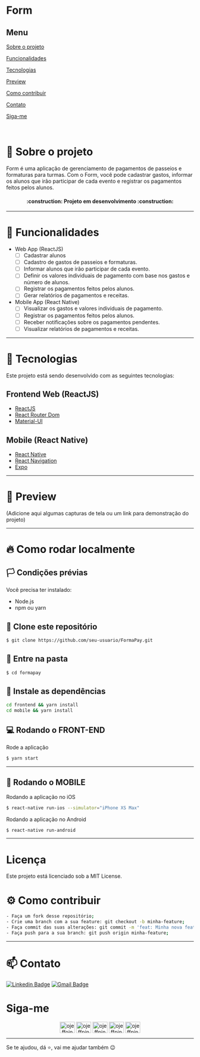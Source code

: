 # Form

## Menu

[Sobre o projeto](#book-sobre-o-projeto)

[Funcionalidades](#pencil-funcionalidades)

[Tecnologias](#rocket-tecnologias)

[Preview](#eyes-preview)

[Como contribuir](#gear-como-contribuir)

[Contato](#mailbox-contato)

[Siga-me](#siga-me)

<br>

# :book: Sobre o projeto
Form é uma aplicação de gerenciamento de pagamentos de passeios e formaturas para turmas. Com o Form, você pode cadastrar gastos, informar os alunos que irão participar de cada evento e registrar os pagamentos feitos pelos alunos.

<h4 align="center">:construction: Projeto em desenvolvimento :construction:</h4>

---

# :pencil: Funcionalidades
- Web App (ReactJS)
    - [ ] Cadastrar alunos 
    - [ ] Cadastro de gastos de passeios e formaturas.
    - [ ] Informar alunos que irão participar de cada evento.
    - [ ] Definir os valores individuais de pagamento com base nos gastos e número de alunos.
    - [ ] Registrar os pagamentos feitos pelos alunos.
    - [ ] Gerar relatórios de pagamentos e receitas.

- Mobile App (React Native)
    - [ ] Visualizar os gastos e valores individuais de pagamento.
    - [ ] Registrar os pagamentos feitos pelos alunos.
    - [ ] Receber notificações sobre os pagamentos pendentes.
    - [ ] Visualizar relatórios de pagamentos e receitas.

---

# :rocket: Tecnologias
Este projeto está sendo desenvolvido com as seguintes tecnologias:

## Frontend Web (ReactJS)
- [ReactJS](https://reactjs.org)
- [React Router Dom](https://reactrouter.com)
- [Material-UI](https://material-ui.com)

## Mobile (React Native)
- [React Native](https://reactnative.dev)
- [React Navigation](https://reactnavigation.org)
- [Expo](https://expo.dev)
---

# :eyes: Preview

(Adicione aqui algumas capturas de tela ou um link para demonstração do projeto)

---

# :fire: Como rodar localmente
## :white_flag: Condições prévias
Você precisa ter instalado:
- Node.js
- npm ou yarn

## 💾 Clone este repositório
```bash
$ git clone https://github.com/seu-usuario/FormaPay.git
```
## 📁 Entre na pasta
```bash
$ cd formapay
```
## 🔧 Instale as dependências
```bash
cd frontend && yarn install
cd mobile && yarn install
```
## :computer: Rodando o FRONT-END
Rode a aplicação
```bash
$ yarn start
```
---

## :iphone: Rodando o MOBILE
Rodando a aplicação no iOS
```bash
$ react-native run-ios --simulator="iPhone XS Max"
```
Rodando a aplicação no Android
```bash
$ react-native run-android
```
---

# Licença
Este projeto está licenciado sob a MIT License.

# :gear: Como contribuir
```bash
- Faça um fork desse repositório;
- Crie uma branch com a sua feature: git checkout -b minha-feature;
- Faça commit das suas alterações: git commit -m 'feat: Minha nova feature';
- Faça push para a sua branch: git push origin minha-feature;
```

---

# :mailbox: Contato	
[![Linkedin Badge](https://img.shields.io/badge/-JefersonPinheiro-blue?style=flat-square&logo=Linkedin&logoColor=white&link=https://https://www.linkedin.com/in/jeferson-pinheiro/)](https://www.linkedin.com/in/jeferson-pinheiro/)
[![Gmail Badge](https://img.shields.io/badge/-jefersonpinheirodesouza@gmail.com-c14438?style=flat-square&logo=Gmail&logoColor=white&link=mailto:jefersonpinheirodesouza@gmail.com)](mailto:jefersonpinheirodesouza@gmail.com)

# Siga-me 
<p align="center">
<a href="https://dev.to/ojeffoinheiro" target="blank"><img align="center" src="https://cdn.jsdelivr.net/npm/simple-icons@3.0.1/icons/dev-dot-to.svg" alt="ojeffoinheiro" height="30" width="40" /></a>
<a href="https://codepen.io/ojeffoinheiro" target="blank"><img align="center" src="https://cdn.jsdelivr.net/npm/simple-icons@3.0.1/icons/codepen.svg" alt="ojeffpinheiro" height="30" width="40" /></a>
<a href="https://linkedin.com/in/jeferson-pinheiro" target="blank"><img align="center" src="https://cdn.jsdelivr.net/npm/simple-icons@3.0.1/icons/linkedin.svg" alt="ojeffpinheiro" height="30" width="40" /></a>
<a href="https://stackoverflow.com/ojeffpinheiro" target="blank"><img align="center" src="https://cdn.jsdelivr.net/npm/simple-icons@3.0.1/icons/stackoverflow.svg" alt="ojeffpinheiro" height="30" width="40" /></a>
<a href="https://codesandbox.io/u/ojeffoinheiro" target="blank"><img align="center" src="https://cdn.jsdelivr.net/npm/simple-icons@3.0.1/icons/codesandbox.svg" alt="ojeffpinheiro" height="30" width="40" /></a>
</p>

---
Se te ajudou, dá ⭐, vai me ajudar também 😉